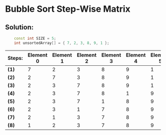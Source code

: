 # Bubble Sort Step-Wise Matrix

## Solution:

```c++
    const int SIZE = 5;
    int unsortedArray[] = { 7, 2, 3, 8, 9, 1 };
```  

| Steps: | Element 0 | Element 1 | Element 2 | Element 3 | Element 4 | Element 5 |
| --- | --- | --- | --- | --- | --- | --- |
| __(1)__ | 7        | 2         | 3         | 8         | 9         | 1         |
| __(2)__ | 2        | 7         | 3         | 8         | 9         | 1         |
| __(3)__ | 2        | 3         | 7         | 8         | 9         | 1         |
| __(4)__ | 2        | 3         | 7         | 8         | 1         | 9         |
| __(5)__ | 2        | 3         | 7         | 1         | 8         | 9         |
| __(6)__ | 2        | 3         | 1         | 7         | 8         | 9         |
| __(7)__ | 2        | 1         | 3         | 7         | 8         | 9         |
| __(8)__ | 1        | 2         | 3         | 7         | 8         | 9         |
